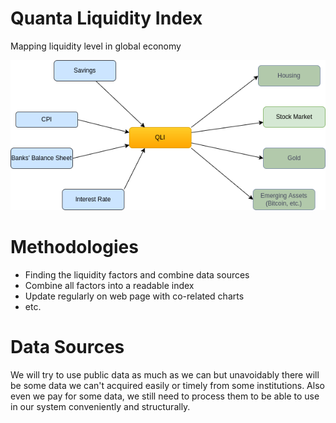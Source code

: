 # Quanta Liquidity Index
Mapping liquidity level in global economy 

![Global Economy Map](concept.drawio.png)

# Methodologies

- Finding the liquidity factors and combine data sources
- Combine all factors into a readable index  
- Update regularly on web page with co-related charts
- etc. 

# Data Sources
We will try to use public data as much as we can but unavoidably there will be some data we can't acquired easily or timely from some institutions. Also even we pay for some data, we still need to process them to be able to use in our system conveniently and structurally. 
